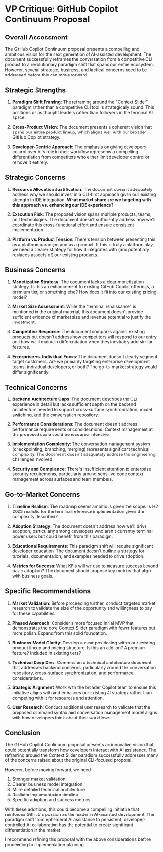 # VP Critique: GitHub Copilot Continuum Proposal

## Overall Assessment

The GitHub Copilot Continuum proposal presents a compelling and ambitious vision for the next generation of AI-assisted development. The document successfully reframes the conversation from a competitive CLI product to a revolutionary paradigm shift that spans our entire ecosystem. However, several strategic, business, and tactical concerns need to be addressed before this can move forward.

## Strategic Strengths

1. **Paradigm Shift Framing**: The reframing around the "Context Slider" paradigm rather than a competitive CLI tool is strategically sound. This positions us as thought leaders rather than followers in the terminal AI space.

2. **Cross-Product Vision**: The document presents a coherent vision that spans our entire product lineup, which aligns well with our broader GitHub Copilot strategy.

3. **Developer-Centric Approach**: The emphasis on giving developers control over AI's role in their workflow represents a compelling differentiation from competitors who either limit developer control or remove it entirely.

## Strategic Concerns

1. **Resource Allocation Justification**: The document doesn't adequately address why we should invest in a CLI-first approach given our existing strength in IDE integration. **What market share are we targeting with this approach vs. enhancing our IDE experience?**

2. **Execution Risk**: The proposed vision spans multiple products, teams, and technologies. The document doesn't sufficiently address how we'll coordinate this cross-functional effort and ensure consistent implementation.

3. **Platform vs. Product Tension**: There's tension between presenting this as a platform paradigm and as a product. If this is truly a platform play, we need a clearer strategy for how it integrates with (and potentially replaces aspects of) our existing products.

## Business Concerns

1. **Monetization Strategy**: The document lacks a clear monetization strategy. Is this an enhancement to existing GitHub Copilot offerings, a premium tier, or something else? How does it fit into our existing pricing model?

2. **Market Size Assessment**: While the "terminal renaissance" is mentioned in the original material, this document doesn't provide sufficient evidence of market size and revenue potential to justify the investment.

3. **Competitive Response**: The document compares against existing products but doesn't address how competitors will respond to our entry and how we'll maintain differentiation when they inevitably add similar features.

4. **Enterprise vs. Individual Focus**: The document doesn't clearly segment target customers. Are we primarily targeting enterprise development teams, individual developers, or both? The go-to-market strategy would differ significantly.

## Technical Concerns

1. **Backend Architecture Gaps**: The document describes the CLI experience in detail but lacks sufficient depth on the backend architecture needed to support cross-surface synchronization, model switching, and the conversation repository.

2. **Performance Considerations**: The document doesn't address performance requirements or considerations. Context management at the proposed scale could be resource-intensive.

3. **Implementation Complexity**: The conversation management system (checkpointing, branching, merging) represents significant technical complexity. The document doesn't adequately address the engineering challenges involved.

4. **Security and Compliance**: There's insufficient attention to enterprise security requirements, particularly around sensitive code context management across surfaces and team members.

## Go-to-Market Concerns

1. **Timeline Realism**: The roadmap seems ambitious given the scope. Is H2 2023 realistic for the terminal reference implementation given the complexity described?

2. **Adoption Strategy**: The document doesn't address how we'll drive adoption, particularly among developers who aren't currently terminal power users but could benefit from this paradigm.

3. **Educational Requirements**: This paradigm shift will require significant developer education. The document doesn't outline a strategy for tutorials, documentation, and examples needed to drive adoption.

4. **Metrics for Success**: What KPIs will we use to measure success beyond basic adoption? The document should propose key metrics that align with business goals.

## Specific Recommendations

1. **Market Validation**: Before proceeding further, conduct targeted market research to validate the size of the opportunity and willingness to pay for these capabilities.

2. **Phased Approach**: Consider a more focused initial MVP that demonstrates the core Context Slider paradigm with fewer features but more polish. Expand from this solid foundation.

3. **Business Model Clarity**: Develop a clear positioning within our existing product lineup and pricing structure. Is this an add-on? A premium feature? Included in existing tiers?

4. **Technical Deep Dive**: Commission a technical architecture document that addresses backend concerns, particularly around the conversation repository, cross-surface synchronization, and performance considerations.

5. **Strategic Alignment**: Work with the broader Copilot team to ensure this initiative aligns with and enhances our existing AI strategy rather than competing with it for resources and attention.

6. **User Research**: Conduct additional user research to validate that the proposed command syntax and conversation management model aligns with how developers think about their workflows.

## Conclusion

The GitHub Copilot Continuum proposal presents an innovative vision that could potentially transform how developers interact with AI assistance. The reframing around the Context Slider paradigm successfully addresses many of the concerns raised about the original CLI-focused proposal.

However, before moving forward, we need:
1. Stronger market validation
2. Clearer business model integration
3. More detailed technical architecture
4. Realistic implementation timeline
5. Specific adoption and success metrics

With these additions, this could become a compelling initiative that reinforces GitHub's position as the leader in AI-assisted development. The paradigm shift from ephemeral AI assistance to persistent, developer-controlled AI collaboration has the potential to create significant differentiation in the market.

I recommend refining this proposal with the above considerations before proceeding to implementation planning.